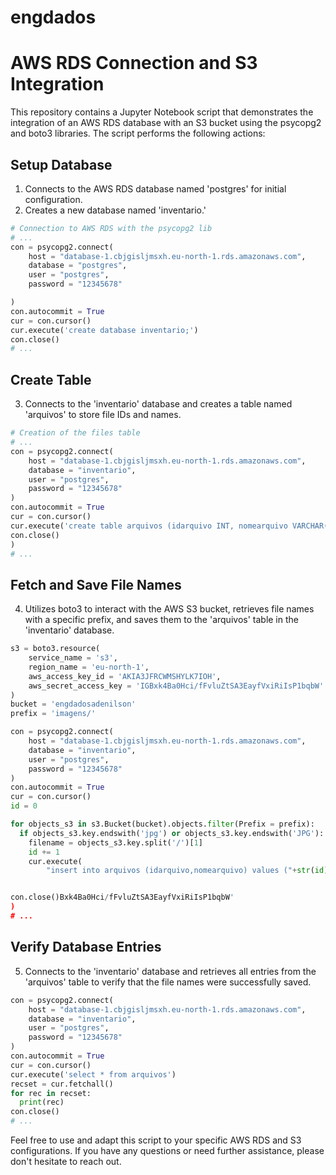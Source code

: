 # engdados

# AWS RDS Connection and S3 Integration

This repository contains a Jupyter Notebook script that demonstrates the integration of an AWS RDS database with an S3 bucket using the psycopg2 and boto3 libraries. The script performs the following actions:

## Setup Database
1. Connects to the AWS RDS database named 'postgres' for initial configuration.
2. Creates a new database named 'inventario.'

```python
# Connection to AWS RDS with the psycopg2 lib
# ...
con = psycopg2.connect(
    host = "database-1.cbjgisljmsxh.eu-north-1.rds.amazonaws.com",
    database = "postgres",
    user = "postgres",
    password = "12345678"

)
con.autocommit = True
cur = con.cursor()
cur.execute('create database inventario;')
con.close()
# ...
```

## Create Table
3. Connects to the 'inventario' database and creates a table named 'arquivos' to store file IDs and names.

```python
# Creation of the files table
# ...
con = psycopg2.connect(
    host = "database-1.cbjgisljmsxh.eu-north-1.rds.amazonaws.com",
    database = "inventario",
    user = "postgres",
    password = "12345678"
)
con.autocommit = True
cur = con.cursor()
cur.execute('create table arquivos (idarquivo INT, nomearquivo VARCHAR(256));')
con.close()
)
# ...
```

## Fetch and Save File Names
4. Utilizes boto3 to interact with the AWS S3 bucket, retrieves file names with a specific prefix, and saves them to the 'arquivos' table in the 'inventario' database.

```python
s3 = boto3.resource(
    service_name = 's3',
    region_name = 'eu-north-1',
    aws_access_key_id = 'AKIA3JFRCWMSHYLK7IOH',
    aws_secret_access_key = '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'
)
bucket = 'engdadosadenilson'
prefix = 'imagens/'

con = psycopg2.connect(
    host = "database-1.cbjgisljmsxh.eu-north-1.rds.amazonaws.com",
    database = "inventario",
    user = "postgres",
    password = "12345678"
)
con.autocommit = True
cur = con.cursor()
id = 0

for objects_s3 in s3.Bucket(bucket).objects.filter(Prefix = prefix):
  if objects_s3.key.endswith('jpg') or objects_s3.key.endswith('JPG'):
    filename = objects_s3.key.split('/')[1]
    id += 1
    cur.execute(
        "insert into arquivos (idarquivo,nomearquivo) values ("+str(id)+",'"+filename+"'"")")


con.close()Bxk4Ba0Hci/fFvluZtSA3EayfVxiRiIsP1bqbW'
)
# ...
```

## Verify Database Entries
5. Connects to the 'inventario' database and retrieves all entries from the 'arquivos' table to verify that the file names were successfully saved.

```python
con = psycopg2.connect(
    host = "database-1.cbjgisljmsxh.eu-north-1.rds.amazonaws.com",
    database = "inventario",
    user = "postgres",
    password = "12345678"
)
con.autocommit = True
cur = con.cursor()
cur.execute('select * from arquivos')
recset = cur.fetchall()
for rec in recset:
  print(rec)
con.close()
# ...
```

Feel free to use and adapt this script to your specific AWS RDS and S3 configurations. If you have any questions or need further assistance, please don't hesitate to reach out.
